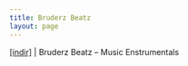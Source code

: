 ```yaml
---
title: Bruderz Beatz
layout: page
---
```


<a href="https://cloud.mail.ru/public/4f569016a68c/Bruderz%20Music%20Instrumental" target="_blank">[indir]</a>   |   Bruderz Beatz &#8211; Music Enstrumentals